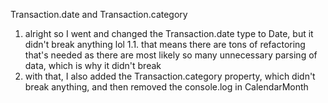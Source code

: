 Transaction.date and Transaction.category
1. alright so I went and changed the Transaction.date type to Date, but it didn't break anything lol
  1.1. that means there are tons of refactoring that's needed as there are most likely so many unnecessary parsing of data, which is why it didn't break
2. with that, I also added the Transaction.category property, which didn't break anything, and then removed the console.log in CalendarMonth